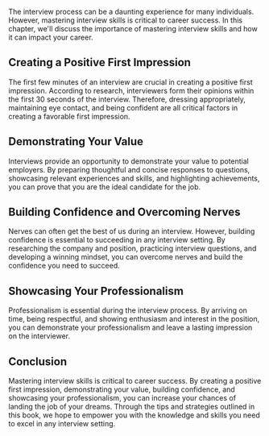 
The interview process can be a daunting experience for many individuals. However, mastering interview skills is critical to career success. In this chapter, we'll discuss the importance of mastering interview skills and how it can impact your career.

Creating a Positive First Impression
------------------------------------

The first few minutes of an interview are crucial in creating a positive first impression. According to research, interviewers form their opinions within the first 30 seconds of the interview. Therefore, dressing appropriately, maintaining eye contact, and being confident are all critical factors in creating a favorable first impression.

Demonstrating Your Value
------------------------

Interviews provide an opportunity to demonstrate your value to potential employers. By preparing thoughtful and concise responses to questions, showcasing relevant experiences and skills, and highlighting achievements, you can prove that you are the ideal candidate for the job.

Building Confidence and Overcoming Nerves
-----------------------------------------

Nerves can often get the best of us during an interview. However, building confidence is essential to succeeding in any interview setting. By researching the company and position, practicing interview questions, and developing a winning mindset, you can overcome nerves and build the confidence you need to succeed.

Showcasing Your Professionalism
-------------------------------

Professionalism is essential during the interview process. By arriving on time, being respectful, and showing enthusiasm and interest in the position, you can demonstrate your professionalism and leave a lasting impression on the interviewer.

Conclusion
----------

Mastering interview skills is critical to career success. By creating a positive first impression, demonstrating your value, building confidence, and showcasing your professionalism, you can increase your chances of landing the job of your dreams. Through the tips and strategies outlined in this book, we hope to empower you with the knowledge and skills you need to excel in any interview setting.
